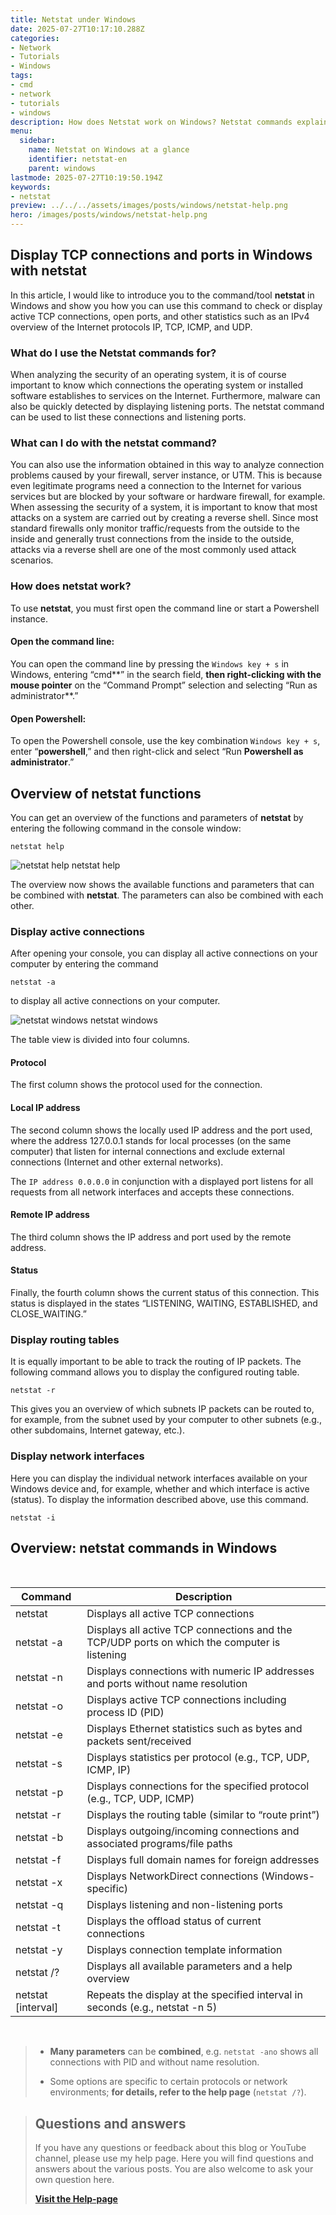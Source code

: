 ```yaml
---
title: Netstat under Windows
date: 2025-07-27T10:17:10.288Z
categories:
- Network
- Tutorials
- Windows
tags:
- cmd
- network
- tutorials
- windows
description: How does Netstat work on Windows? Netstat commands explained simply.
menu:
  sidebar:
    name: Netstat on Windows at a glance
    identifier: netstat-en
    parent: windows
lastmode: 2025-07-27T10:19:50.194Z
keywords:
- netstat
preview: ../../../assets/images/posts/windows/netstat-help.png
hero: /images/posts/windows/netstat-help.png
---
```

## Display TCP connections and ports in Windows with netstat
In this article, I would like to introduce you to the command/tool **netstat** in Windows and show you how you can use this command to check or display active TCP connections, open ports, and other statistics such as an IPv4 overview of the Internet protocols IP, TCP, ICMP, and UDP.
### What do I use the Netstat commands for?
When analyzing the security of an operating system, it is of course important to know which connections the operating system or installed software establishes to services on the Internet. Furthermore, malware can also be quickly detected by displaying listening ports. The netstat command can be used to list these connections and listening ports.
### What can I do with the netstat command?
You can also use the information obtained in this way to analyze connection problems caused by your firewall, server instance, or UTM. This is because even legitimate programs need a connection to the Internet for various services but are blocked by your software or hardware firewall, for example.  
When assessing the security of a system, it is important to know that most attacks on a system are carried out by creating a reverse shell. Since most standard firewalls only monitor traffic/requests from the outside to the inside and generally trust connections from the inside to the outside, attacks via a reverse shell are one of the most commonly used attack scenarios.
### How does netstat work?
To use **netstat**, you must first open the command line or start a Powershell instance.
#### Open the command line:
You can open the command line by pressing the `Windows key + s` in Windows, entering “cmd**” in the search field, **then right-clicking with the mouse pointer** on the “Command Prompt” selection and selecting “Run as administrator**.”
#### Open Powershell:
To open the Powershell console, use the key combination `Windows key + s`, enter “**powershell**,” and then right-click and select “Run **Powershell as administrator**.”
## Overview of **netstat** functions
You can get an overview of the functions and parameters of **netstat** by entering the following command in the console window:

```msdos
netstat help
```
![netstat help](/images/posts/windows/netstat-help.png)
netstat help

The overview now shows the available functions and parameters that can be combined with **netstat**. The parameters can also be combined with each other.
### Display active connections
After opening your console, you can display all active connections on your computer by entering the command

```msdos
netstat -a
```
to display all active connections on your computer.

![netstat windows](/images/posts/windows/netstat.png)
netstat windows

The table view is divided into four columns.
#### Protocol
The first column shows the protocol used for the connection.
#### Local IP address
The second column shows the locally used IP address and the port used, where the address 127.0.0.1 stands for local processes (on the same computer) that listen for internal connections and exclude external connections (Internet and other external networks).
  
The `IP address 0.0.0.0` in conjunction with a displayed port listens for all requests from all network interfaces and accepts these connections.
#### Remote IP address
The third column shows the IP address and port used by the remote address.
#### Status
Finally, the fourth column shows the current status of this connection. This status is displayed in the states “LISTENING, WAITING, ESTABLISHED, and CLOSE\_WAITING.”
### Display routing tables
It is equally important to be able to track the routing of IP packets.
The following command allows you to display the configured routing table.

```msdos
netstat -r
```
This gives you an overview of which subnets IP packets can be routed to, for example, from the subnet used by your computer to other subnets (e.g., other subdomains, Internet gateway, etc.).
### Display network interfaces
Here you can display the individual network interfaces available on your Windows device and, for example, whether and which interface is active (status).
To display the information described above, use this command.

```msdos
netstat -i
```
## Overview: netstat commands in Windows
</br>

| Command                    |Description                                                                               |
|---------------------------|--------------------------------------------------------------------------------------------|
| netstat                   | Displays all active TCP connections                                                     |
| netstat -a                | Displays all active TCP connections and the TCP/UDP ports on which the computer is listening  |
| netstat -n                | Displays connections with numeric IP addresses and ports without name resolution         |
| netstat -o                | Displays active TCP connections including process ID (PID)                                      |
| netstat -e                | Displays Ethernet statistics such as bytes and packets sent/received                        |
| netstat -s                | Displays statistics per protocol (e.g., TCP, UDP, ICMP, IP)                                  |
| netstat -p <protocol>    | Displays connections for the specified protocol (e.g., TCP, UDP, ICMP)                     |
| netstat -r                | Displays the routing table (similar to “route print”)                                  |
| netstat -b                | Displays outgoing/incoming connections and associated programs/file paths           |
| netstat -f                | Displays full domain names for foreign addresses                                         |
| netstat -x                | Displays NetworkDirect connections (Windows-specific)                                     |
| netstat -q                | Displays listening and non-listening ports                                                 |
| netstat -t                | Displays the offload status of current connections                                       |
| netstat -y                | Displays connection template information                                                  |
| netstat /?                | Displays all available parameters and a help overview                                   |
| netstat [interval]       | Repeats the display at the specified interval in seconds (e.g., netstat -n 5)               |
</br>

> - **Many parameters** can be **combined**, e.g. `netstat -ano` shows all connections with PID and without name resolution.
>
> - Some options are specific to certain protocols or network environments; **for details, refer to the help page** (`netstat /?`).

<!-- FM:Snippet:Start data:{"id":"Visit Help-page","fields":[]} -->
> ## Questions and answers
> 
> If you have any questions or feedback about this blog or YouTube channel, please use my help page. Here you will find questions and answers about the various posts. You are also welcome to ask your own question here.
>
> [**Visit the Help-page**](https://ticket.secure-bits.org/help)
<!-- FM:Snippet:End -->